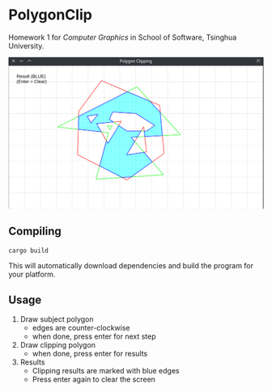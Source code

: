 # PolygonClip

Homework 1 for *Computer Graphics* in School of Software, Tsinghua University.


![result](./docs/result.png)

## Compiling

```shell
cargo build
```

This will automatically download dependencies and build the program for your platform.

## Usage

1. Draw subject polygon
    - edges are counter-clockwise
    - when done, press enter for next step
2. Draw clipping polygon
    - when done, press enter for results
3. Results
    - Clipping results are marked with blue edges
    - Press enter again to clear the screen